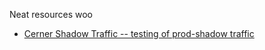 Neat resources woo

- [Cerner Shadow Traffic -- testing of prod-shadow traffic](https://www.infoq.com/presentations/cerner-resiliency/?utm_source=presentations&utm_medium=sf&utm_campaign=qcon)